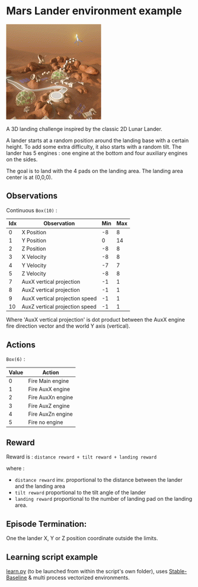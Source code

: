 # Mars Lander environment example

![mars_lander](./output.gif)

A 3D landing challenge inspired by the classic 2D Lunar Lander. 

A lander starts at a random position around the landing base with a certain height. To add some extra difficulty, it also starts with a random tilt. The lander has 5 engines : one engine at the bottom and four auxiliary engines on the sides.

The goal is to land with the 4 pads on the landing area. The landing area center is at (0,0,0).

## Observations

Continuous `Box(10)` :

|Idx|Observation|Min|Max|
|-|-|-|-|
|0|X Position|-8|8|
|1|Y Position|0|14|
|2|Z Position|-8|8|
|3|X Velocity|-8|8|
|4|Y Velocity|-7|7|
|5|Z Velocity|-8|8|
|7|AuxX vertical projection|-1|1|
|8|AuxZ vertical projection|-1|1|
|9|AuxX vertical projection speed|-1|1|
|10|AuxZ vertical projection speed|-1|1|


Where 'AuxX vertical projection' is dot product between the AuxX engine fire direction vector and the world Y axis (vertical).

## Actions

`Box(6)` :

|Value|Action|
|-|-|
|0|Fire Main engine|
|1|Fire AuxX engine|
|2|Fire AuxXn engine|
|3|Fire AuxZ engine|
|4|Fire AuxZn engine|
|5|Fire no engine|

## Reward

Reward is :
`distance reward + tilt reward + landing reward`

where :
- `distance reward` inv. proportional to the distance between the lander and the landing area
- `tilt reward` proportional to the tilt angle of the lander
- `landing reward` proportional to the number of landing pad on the landing area.

## Episode Termination:

One the lander X, Y or Z position coordinate outside the limits.

## Learning script example

[learn.py](./learn.py) (to be launched from within the script's own folder), uses [Stable-Baseline](https://github.com/DLR-RM/stable-baselines3) & multi process vectorized environments.

